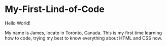 # My-First-Lind-of-Code

Hello World!

My name is James, locate in Toronto, Canada. 
This is my first time learning how to code, trying my best to know everything about HTML and CSS now. 
